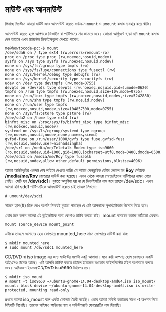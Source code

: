 # মাউন্ট এবং আনমাউন্ট

লিনাক্স সিস্টেমে আমরা মাউন্ট এবং আনমাউন্ট করতে যথাক্রমে `mount` ও `umount` কমান্ড ব্যবহার করে থাকি।

আনমাউন্ট করতে‍ হলে আপনাকে ডিভাইস বা পার্টিশনের নাম জানতে হবে। কোনো আর্গুমেন্ট ছাড়া যদি `mount` কমান্ড দেন তাহলে এখন মাউন্টেড ডিভাইসগুলো দেখতে পাবেন:

```
me@howtocode-pc:~$ mount
/dev/sda6 on / type ext4 (rw,errors=remount-ro)
proc on /proc type proc (rw,noexec,nosuid,nodev)
sysfs on /sys type sysfs (rw,noexec,nosuid,nodev)
none on /sys/fs/cgroup type tmpfs (rw)
none on /sys/fs/fuse/connections type fusectl (rw)
none on /sys/kernel/debug type debugfs (rw)
none on /sys/kernel/security type securityfs (rw)
udev on /dev type devtmpfs (rw,mode=0755)
devpts on /dev/pts type devpts (rw,noexec,nosuid,gid=5,mode=0620)
tmpfs on /run type tmpfs (rw,noexec,nosuid,size=10%,mode=0755)
none on /run/lock type tmpfs (rw,noexec,nosuid,nodev,size=5242880)
none on /run/shm type tmpfs (rw,nosuid,nodev)
none on /run/user type tmpfs (rw,noexec,nosuid,nodev,size=104857600,mode=0755)
none on /sys/fs/pstore type pstore (rw)
/dev/sda2 on /home type ext4 (rw)
binfmt_misc on /proc/sys/fs/binfmt_misc type binfmt_misc (rw,noexec,nosuid,nodev)
systemd on /sys/fs/cgroup/systemd type cgroup (rw,noexec,nosuid,nodev,none,name=systemd)
gvfsd-fuse on /run/user/1000/gvfs type fuse.gvfsd-fuse (rw,nosuid,nodev,user=nishadsingha)
/dev/sr1 on /media/me/Teletalk Modem type iso9660 (ro,nosuid,nodev,uid=1000,gid=1000,iocharset=utf8,mode=0400,dmode=0500,uhelper=udisks2)
/dev/sdc1 on /media/me/Roy type fuseblk (rw,nosuid,nodev,allow_other,default_permissions,blksize=4096)
```

আমরা আউটপুটের একদম শেষ লাইনে দেখতে পাচ্ছি যে আমার পেনড্রাইভ যেটার লেবেল হল **Roy** সেটাকে **/media/me/Roy** ফোল্ডারে মাউন্ট করা হয়েছে। এখান থেকে আমরা পেনড্রাইভের পার্টিশনের নামও পেয়ে গেছি। সেটি হল **/dev/sdc1**। বুঝতে অসুবিধা হয় না যে ডিভাইসটির নাম হবে তাহলে /dev/sdc। এখন আমরা যদি sdc1 পার্টিশনটিকে আনমাউন্ট করতে চাই তাহলে লিখবো:

```
# umount/dev/sdc1
```

সামনে হ্যাশ(#) চিহ্ন দেখে আপনি নিশ্চয়ই বুঝতে পারছেন যে এটি আপনাকে সুপারইউজার হিসেবে দিতে হবে।

এবার মনে করুন আমরা এই ড্রাইভটাকে অন্য কোথাও মাউন্ট করতে চাই। mount কমান্ডের কমান্ড কাঠামো এরকম:

```
mount source_device mount_point
```

এটাকে তাহলে আমাদের হোম ফোল্ডারে mounted_here নামে ফোল্ডারে মাউন্ট করা যাক:

```
$ mkdir mounted_here
# sudo mount /dev/sdc1 mounted_here
```

CD/DVD বা iso image এর জন্য মাউন্টের ধরণটা একটু আলাদা। মনে করি আপনার হোম ফোল্ডারে একটি আইএসও ইমেজ আছে। এটি আপনি মাউন্ট করতে চাইলে ইমেজের মধ্যকার ফাইলসিস্টেম টাইপ আপনাকে বলতে হবে। অধিকাংশ ইমেজ/CD/DVD iso9660 টাইপের হয়।

```
$ mkdir iso_mount
# mount -t iso9660 ~/ubuntu-gnome-14.04-desktop-amd64.iso iso_mount/
mount: block device ~/ubuntu-gnome-14.04-desktop-amd64.iso is write-protected, mounting read-only
```

প্রথমে আমরা iso_mount বলে একটা ফোল্ডার তৈরী করেছি। এবার আমরা মাউন্ট কমান্ডের সাথে -t অপশন দিয়ে টাইপটি লিখেছি। তারপর আইসও ফাইলের নাম ও মাউন্টপয়েন্ট ফোল্ডারটির নাম দিয়েছি।